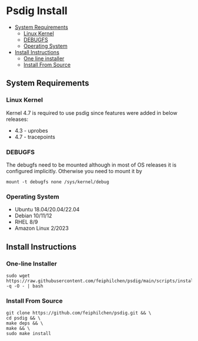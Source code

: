 # Psdig Install

- [System Requirements](#system-requirements)
  - [Linux Kernel](#linux-kernel)
  - [DEBUGFS](#debugfs)
  - [Operating System](#operating-system)
- [Install Instructions](#install-instructions)
  - [One line installer](#one-line-installer)
  - [Install From Source](#install-from-source)

## System Requirements
### Linux Kernel
Kernel 4.7 is required to use psdig since features were added in below releases:
* 4.3 - uprobes
* 4.7 - tracepoints

### DEBUGFS
The debugfs need to be mounted although in most of OS releases it is configured implicitly. Otherwise you need to mount it by
```
mount -t debugfs none /sys/kernel/debug
```

### Operating System
- Ubuntu 18.04/20.04/22.04
- Debian 10/11/12
- RHEL 8/9
- Amazon Linux 2/2023

## Install Instructions
### One-line Installer

```
sudo wget https://raw.githubusercontent.com/feiphilchen/psdig/main/scripts/install.sh -q -O - | bash
```

### Install From Source
```
git clone https://github.com/feiphilchen/psdig.git && \
cd psdig && \
make deps && \
make && \
sudo make install
```
